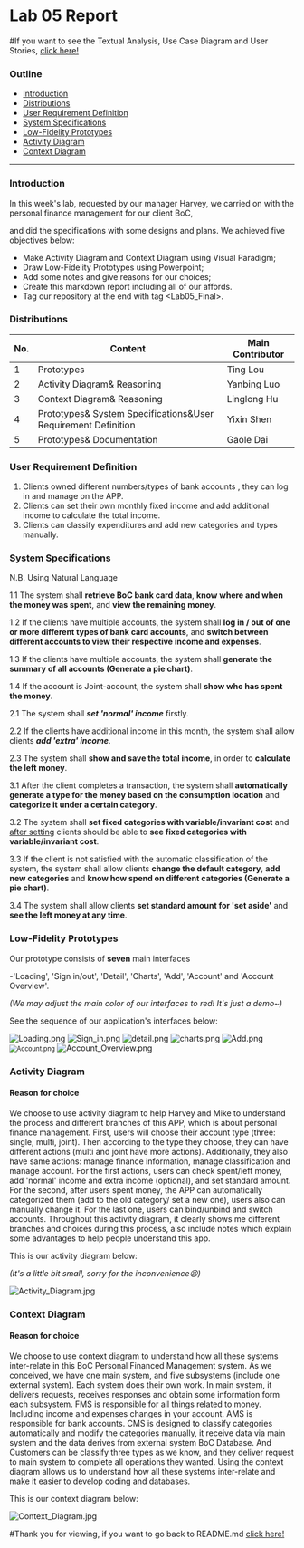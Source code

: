 # Lab 05 Report

#If you want to see the Textual Analysis, Use Case Diagram and User Stories, [click here!](lab/lab04/Lab04_Report.md)

### Outline

- [Introduction](#introduction)
- [Distributions](#distributions)
- [User Requirement Definition](#user-requirement-definition)
- [System Specifications](#system-specifications)
- [Low-Fidelity Prototypes](#low-fidelity-prototypes )
- [Activity Diagram](#activity-diagram)
- [Context Diagram](#context-diagram)

------

### Introduction

In this week's lab,  requested by our manager Harvey, we carried on with the personal finance management for our client BoC, 

and did the specifications with some designs and plans. We achieved five objectives below:

- Make Activity Diagram and Context Diagram using Visual Paradigm;
- Draw Low-Fidelity Prototypes using Powerpoint;
- Add some notes and give reasons for our choices;
- Create this markdown report including all of our affords.
- Tag our repository at the end with tag <Lab05_Final>.

### Distributions

| No.  | Content                                                      | Main Contributor |
| ---- | ------------------------------------------------------------ | ---------------- |
| 1    | Prototypes                                                   | Ting Lou         |
| 2    | Activity Diagram& Reasoning                                  | Yanbing Luo      |
| 3    | Context Diagram& Reasoning                                   | Linglong Hu      |
| 4    | Prototypes& System Specifications&User Requirement Definition | Yixin Shen       |
| 5    | Prototypes& Documentation                                    | Gaole Dai        |

### User Requirement Definition

1. Clients owned different numbers/types of bank accounts , they can log in and manage on the APP.
2. Clients can set their own monthly fixed income and add additional income to calculate the total income.
3. Clients can classify expenditures and add new categories and types manually.

### System Specifications

N.B. Using Natural Language

   1.1 The system shall **retrieve BoC bank card data**, **know where and when the money was spent**, and **view the remaining money**.

   1.2 If the clients have multiple accounts, the system shall **log in / out of one or more different types of bank card accounts**, and **switch between different accounts to view their respective income and expenses**. 

   1.3 If the clients have multiple accounts, the system shall **generate the summary of all accounts (Generate a pie chart)**.

   1.4 If the account is Joint-account, the system shall **show who has spent the money**.

   2.1 The system shall ***set 'normal' income*** firstly.

   2.2 If the clients have additional income in this month, the system shall allow clients ***add 'extra' income***.

   2.3 The system shall **show and save the total income**, in order to **calculate the left money**.

   3.1 After the client completes a transaction, the system shall **automatically generate a type for the money based on the consumption location** and **categorize it under a certain category**.

   3.2 The system shall **set fixed categories with variable/invariant cost** and <u>after setting</u> clients should be able to **see fixed categories with variable/invariant cost**.

   3.3 If the client is not satisfied with the automatic classification of the system, the system shall allow clients **change the default category**, **add new categories** and **know how spend on different categories (Generate a pie chart)**.

   3.4 The system shall allow clients **set standard amount for 'set aside'** and **see the left money at any time**.

### Low-Fidelity Prototypes

Our prototype consists of **seven** main interfaces

-'Loading', 'Sign in/out', 'Detail', 'Charts', 'Add',  'Account' and 'Account Overview'.

*(We may adjust the main color of our interfaces to red! It's just a demo~)*

See the sequence of our application's interfaces below:



<img src="./Loading.png" alt="Loading.png" style="zoom:100%;" />

<img src="./Sign_in.png" alt="Sign_in.png" style="zoom:100%;" />

<img src="./detail.png" alt="detail.png" style="zoom:100%;" />

<img src="./charts.png" alt="charts.png" style="zoom:100%;" />

<img src="./Add.png" alt="Add.png" style="zoom:100%;" />

<img src="./Account.png" alt="Account.png" style="zoom:80%;" />

<img src="./Account_Overview.png" alt="Account_Overview.png" style="zoom:100%;" />

### Activity Diagram

#### Reason for choice

We choose to use activity diagram to help Harvey and Mike to understand the process and different branches of this APP, which is about personal finance management. First, users will choose their account type (three: single, multi, joint). Then according to the type they choose, they can have different actions (multi and joint have more actions). Additionally, they also have same actions: manage finance information, manage classification and manage account. For the first actions, users can check spent/left money, add 'normal' income and extra income (optional), and set standard amount. For the second, after users spent money, the APP can automatically categorized them (add to the old category/ set a new one), users also can manually change it. For the last one, users can bind/unbind and switch accounts. Throughout this activity diagram, it clearly shows me different branches and choices during this process, also include notes which explain some advantages to help people understand this app.

This is our activity diagram below:

*(It's a little bit small, sorry for the inconvenience😫)*

<img src="./Activity_Diagram.jpg" alt="Activity_Diagram.jpg" style="zoom:100%;" />

### Context Diagram

#### Reason for choice

We choose to use context diagram to understand how all these systems inter-relate in this BoC Personal Financed Management system. As we conceived, we have one main system, and five subsystems (include one external system). Each system does their own work. In main system, it delivers requests, receives responses and obtain some information form each subsystem. FMS is responsible for all things related to money. Including income and expenses changes in your account. AMS is responsible for bank accounts. CMS is designed to classify categories automatically and modify the categories manually, it receive data via main system and the data derives from external system BoC Database. And Customers can be classify three types as we know, and they deliver request to main system to complete all operations they wanted. Using the context diagram allows us to understand how all these systems inter-relate and make it easier to develop coding and databases.

This is our context diagram below:

<img src="./Context_Diagram.jpg" alt="Context_Diagram.jpg" style="zoom:100%;" />



#Thank you for viewing, if you want to go back to README.md [click here!](README.md)
